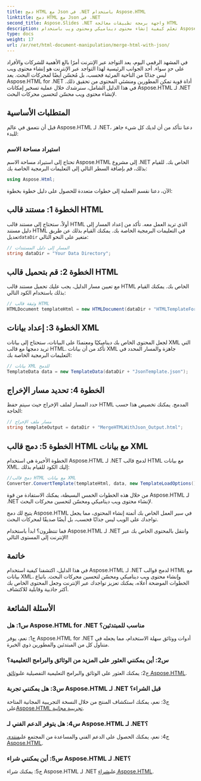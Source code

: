```yaml
---
title: دمج HTML مع Json في .NET باستخدام Aspose.HTML
linktitle: دمج HTML مع Json في .NET
second_title: Aspose.Slides .NET واجهة برمجة تطبيقات معالجة HTML
description: تعلم كيفية إنشاء محتوى ديناميكي ومحتوى ويب باستخدام Aspose.HTML لـ .NET. قم بتعزيز تواجدك على الإنترنت وإشراك جمهورك.
type: docs
weight: 17
url: /ar/net/html-document-manipulation/merge-html-with-json/
---
```


في المشهد الرقمي اليوم، يعد التواجد عبر الإنترنت أمرًا بالغ الأهمية للشركات والأفراد على حدٍ سواء. أحد الجوانب الرئيسية لهذا التواجد عبر الإنترنت هو إنشاء محتوى ويب ليس جذابًا من الناحية المرئية فحسب، بل مُحسّن أيضًا لمحركات البحث. يعد Aspose.HTML for .NET أداة قوية تمكن المطورين ومنشئي المحتوى من تحقيق ذلك. في هذا الدليل الشامل، سنرشدك خلال عملية تسخير إمكانات Aspose.HTML لـ .NET لإنشاء محتوى ويب محسّن لتحسين محركات البحث. 

## المتطلبات الأساسية

قبل أن نتعمق في عالم Aspose.HTML لـ .NET، دعنا نتأكد من أن لديك كل شيء جاهز للبدء:

### استيراد مساحة الاسم

تحتاج إلى استيراد مساحة الاسم Aspose.HTML إلى مشروع .NET الخاص بك. للقيام بذلك، قم بإضافة السطر التالي إلى التعليمات البرمجية الخاصة بك:

```csharp
using Aspose.Html;
```

الآن، دعنا نقسم العملية إلى خطوات متعددة للحصول على دليل خطوة بخطوة:

## الخطوة 1: مستند قالب HTML

أولاً، ستحتاج إلى مستند قالب HTML الذي تريد العمل معه. تأكد من إعداد المسار إلى دليل مستند HTML في التعليمات البرمجية الخاصة بك. يمكنك القيام بذلك عن طريق تعديل`dataDir` متغير على النحو التالي:

```csharp
// المسار إلى دليل المستندات
string dataDir = "Your Data Directory";
```

## الخطوة 2: قم بتحميل قالب HTML

مع تعيين مسار الدليل، يجب عليك تحميل مستند قالب HTML الخاص بك. يمكنك القيام بذلك باستخدام الكود التالي:

```csharp
// وثيقة قالب HTML
HTMLDocument templateHtml = new HTMLDocument(dataDir + "HTMLTemplateForJson.html");
```

## الخطوة 3: إعداد بيانات XML

لجعل المحتوى الخاص بك ديناميكيًا ومعتمدًا على البيانات، ستحتاج إلى بيانات XML التي تريد دمجها مع قالب HTML. تأكد من أن بيانات XML جاهزة والمسار المحدد في التعليمات البرمجية الخاصة بك:

```csharp
// بيانات XML للدمج
TemplateData data = new TemplateData(dataDir + "JsonTemplate.json");
```

## الخطوة 4: تحديد مسار الإخراج

حدد المسار لملف الإخراج حيث سيتم حفظ HTML المدمج. يمكنك تخصيص هذا حسب الحاجة:

```csharp
// مسار ملف الإخراج
string templateOutput = dataDir + "MergeHTMLWithJson_Output.html";
```

## الخطوة 5: دمج قالب HTML مع بيانات XML

الخطوة الأخيرة هي استخدام Aspose.HTML لـ .NET لدمج قالب HTML مع بيانات XML. إليك الكود للقيام بذلك:

```csharp
//دمج قالب HTML مع بيانات XML
Converter.ConvertTemplate(templateHtml, data, new TemplateLoadOptions(), templateOutput);
```

من خلال هذه الخطوات الخمس البسيطة، يمكنك الاستفادة من قوة Aspose.HTML لـ .NET لإنشاء محتوى ويب ديناميكي ومحسّن لتحسين محركات البحث. 

يتيح لك دمج Aspose.HTML في سير العمل الخاص بك أتمتة إنشاء المحتوى، مما يجعل تواجدك على الويب ليس جذابًا فحسب، بل أيضًا صديقًا لمحركات البحث. 

فما تنتظرون؟ ابدأ باستخدام Aspose.HTML لـ .NET وانتقل بالمحتوى الخاص بك عبر الإنترنت إلى المستوى التالي!

## خاتمة

في هذا الدليل، اكتشفنا كيفية استخدام Aspose.HTML لـ .NET لدمج قوالب HTML مع بيانات XML، وإنشاء محتوى ويب ديناميكي ومحسّن لتحسين محركات البحث. باتباع الخطوات الموضحة أعلاه، يمكنك تعزيز تواجدك عبر الإنترنت وجعل المحتوى الخاص بك أكثر جاذبية وقابلية للاكتشاف.

## الأسئلة الشائعة

### س1: هل Aspose.HTML for .NET مناسب للمبتدئين؟

ج1: نعم، يوفر Aspose.HTML for .NET أدوات ووثائق سهلة الاستخدام، مما يجعله في متناول كل من المبتدئين والمطورين ذوي الخبرة.

### س2: أين يمكنني العثور على المزيد من الوثائق والبرامج التعليمية؟

ج2: يمكنك العثور على الوثائق والبرامج التعليمية التفصيلية على[وثائق Aspose.HTML](https://reference.aspose.com/html/net/).

### س3: هل يمكنني تجربة Aspose.HTML لـ .NET قبل الشراء؟

 ج3: نعم، يمكنك استكشاف المنتج من خلال النسخة التجريبية المجانية المتاحة على[Aspose.HTML تجريبية مجانية](https://releases.aspose.com/).

### س4: هل يتوفر الدعم الفني لـ Aspose.HTML لـ .NET؟

 ج4: نعم، يمكنك الحصول على الدعم الفني والمساعدة من المجتمع على[منتدى Aspose.HTML](https://forum.aspose.com/).

### س5: أين يمكنني شراء Aspose.HTML لـ .NET؟

 ج5: يمكنك شراء Aspose.HTML لـ .NET على[شراء Aspose.HTML](https://purchase.aspose.com/buy).